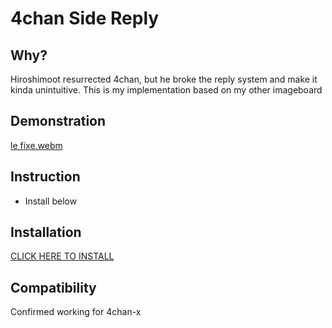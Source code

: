 4chan Side Reply
====================
## Why?
Hiroshimoot resurrected 4chan, but he broke the reply system and make it kinda unintuitive. This is my implementation based on my other imageboard

## Demonstration
[le fixe.webm](https://github.com/user-attachments/assets/8d27791a-a4ba-4ccd-a8dc-195b9d78641c)

## Instruction
* Install below

## Installation
[CLICK HERE TO INSTALL](https://github.com/CHooverShrimp/TamperMonkey_Userscripts/raw/refs/heads/main/4chan%20side%20reply/4chanSideReply.user.js)

## Compatibility
Confirmed working for 4chan-x
